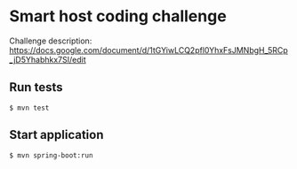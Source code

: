 # Smart host coding challenge
Challenge description: https://docs.google.com/document/d/1tGYiwLCQ2pfl0YhxFsJMNbgH_5RCp_jD5Yhabhkx7SI/edit

## Run tests
```
$ mvn test
```

## Start application
```
$ mvn spring-boot:run
```